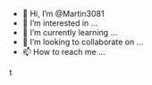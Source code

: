 - 👋 Hi, I’m @Martin3081
- 👀 I’m interested in ...
- 🌱 I’m currently learning ...
- 💞️ I’m looking to collaborate on ...
- 📫 How to reach me ...

<!---
Martin3081/Martin3081 is a ✨ special ✨ repository because its `README.md` (this file) appears on your GitHub profile.
You can click the Preview link to take a look at your changes.
--->t
